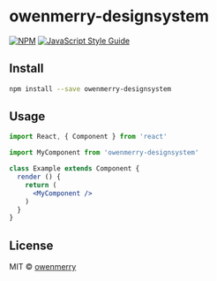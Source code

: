 # owenmerry-designsystem

> 

[![NPM](https://img.shields.io/npm/v/owenmerry-designsystem.svg)](https://www.npmjs.com/package/owenmerry-designsystem) [![JavaScript Style Guide](https://img.shields.io/badge/code_style-standard-brightgreen.svg)](https://standardjs.com)

## Install

```bash
npm install --save owenmerry-designsystem
```

## Usage

```jsx
import React, { Component } from 'react'

import MyComponent from 'owenmerry-designsystem'

class Example extends Component {
  render () {
    return (
      <MyComponent />
    )
  }
}
```

## License

MIT © [owenmerry](https://github.com/owenmerry)
